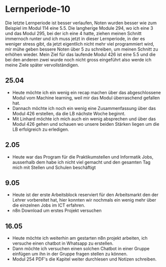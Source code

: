 
# Lernperiode-10

Die letzte Lernperiode ist besser verlaufen, Noten wurden besser wie zum Beispiel im Modul 114 eine 5.5. Die langherige Module 294, wo ich eine 3 und das Modul 295, bei der ich eine 4 hatte, ziehen meinen Schnitt immernoch runter und ich muss jetzt in dieser Lernperiode, in der es weniger stress gibt, da jetzt eigentlich nicht mehr viel programmiert wird, mir mühe geben bessere Noten über 5 zu schreiben, um meinen Schnitt zu erhöhen wieder.
Mein Ziel für das laufende Modul 426 ist eine 5.5 und die bei den anderen zwei wurde noch nicht gross eingeführt also werde ich meine Ziele später vervollständigen.

## 25.04

- Heute möchte ich ein wenig ein recap machen über das abgeschlossene Modul vom Machine learning, weil mir das Modul überraschend gefallen hat.
- Dannach möchte ich noch ein wenig eine Zusammenfassung über das Modul 426 erstellen, da die LB nächste Woche beginnt.
- Mit Linhard möchte ich mich auch ein wenig absprechen und über das Modul 426 gehen und schauen wo unsere beiden Stärken liegen um die LB erfolgreich zu erledigen.

## 2.05

- Heute war das Program für die Praktikumstellen und Informatik Jobs, ausserhalb dem habe ich nicht viel gemacht und den gesamten Tag mich mit Stellen und Schulen beschäftigt

## 9.05

- Heute ist der erste Arbeitsblock reserviert für den Arbeitsmarkt den der Lehrer vorbereitet hat, hier konnten wir nochmals ein wenig mehr über die einzelnen Jobs im ICT erfahren.
- n8n Download um erstes Projekt versuchen

## 16.05

- Heute möchte ich weiterhin am gestarten n8n projekt arbeiten, ich versuche einen chatbot in Whatsapp zu erstellen.
- Dann möchte ich versuchen einen solchen Chatbot in einer Gruppe einfügen um ihn in der Gruppe fragen stellen zu können.
- Modul 254 PDF's die Kapitel weiter durchlesen und Notizen schreiben.
